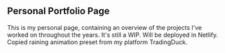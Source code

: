 ## Personal Portfolio Page

This is my personal page, containing an overview of the projects I've worked on throughout the years. It's still a WIP. Will be deployed in Netlify.
Copied raining animation preset from my platform TradingDuck.
